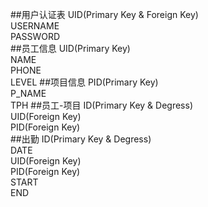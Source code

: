 ##用户认证表
UID(Primary Key & Foreign Key)  
USERNAME  
PASSWORD  
##员工信息
UID(Primary Key)  
NAME  
PHONE  
LEVEL
##项目信息
PID(Primary Key)  
P_NAME  
TPH
##员工-项目
ID(Primary Key & Degress)  
UID(Foreign Key)  
PID(Foreign Key)  
##出勤
ID(Primary Key & Degress)  
DATE  
UID(Foreign Key)  
PID(Foreign Key)  
START  
END  

